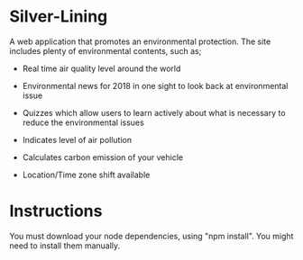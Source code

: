 # Silver-Lining

A web application that promotes an environmental protection. The site includes plenty of environmental contents, such as;

- Real time air quality level around the world

- Environmental news for 2018 in one sight to look back at environmental issue

- Quizzes which allow users to learn actively about what is necessary to reduce the environmental issues

- Indicates level of air pollution

- Calculates carbon emission of your vehicle

- Location/Time zone shift available


# Instructions

You must download your node dependencies, using "npm install". You might need to install them manually.
